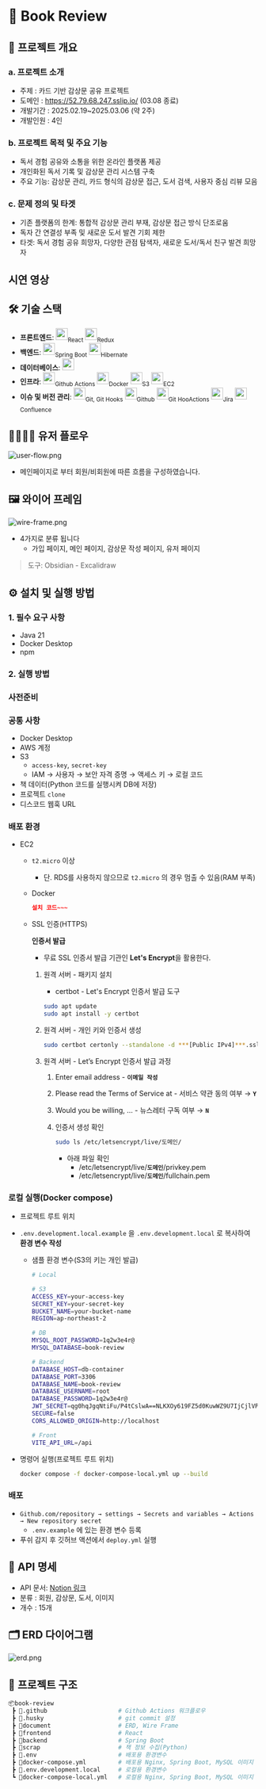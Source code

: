 # 📌 Book Review

## 📖 프로젝트 개요

### a. 프로젝트 소개

- 주제 : 카드 기반 감상문 공유 프로젝트
- 도메인 : https://52.79.68.247.sslip.io/ (03.08 종료)
- 개발기간 : 2025.02.19~2025.03.06 (약 2주)
- 개발인원 : 4인

### b. 프로젝트 목적 및 주요 기능

- 독서 경험 공유와 소통을 위한 온라인 플랫폼 제공
- 개인화된 독서 기록 및 감상문 관리 시스템 구축
- 주요 기능: 감상문 관리, 카드 형식의 감상문 접근, 도서 검색, 사용자 중심 리뷰 모음

### c. 문제 정의 및 타겟

- 기존 플랫폼의 한계: 통합적 감상문 관리 부재, 감상문 접근 방식 단조로움
- 독자 간 연결성 부족 및 새로운 도서 발견 기회 제한
- 타겟: 독서 경험 공유 희망자, 다양한 관점 탐색자, 새로운 도서/독서 친구 발견 희망자

## 시연 영상


## 🛠 기술 스택


- **프론트엔드**: <img height="24" src="https://cdn.simpleicons.org/react/61DAFB?viewbox=auto" /><sub>React</sub> <img height="24" src="https://cdn.simpleicons.org/redux/764ABC?viewbox=auto" /><sub>Redux</sub>
- **백엔드**: <img height="24" src="https://cdn.simpleicons.org/springboot/6DB33F?viewbox=auto" /><sub>Spring Boot</sub> <img height="24" src="https://cdn.simpleicons.org/hibernate/59666C?viewbox=auto" /><sub>Hibernate</sub>
- **데이터베이스**: <img height="24" src="https://cdn.simpleicons.org/mysql/4479A1?viewbox=auto" />
- **인프라**: <img height="24" src="https://cdn.simpleicons.org/githubactions/2088FF?viewbox=auto" /><sub>Github Actions</sub> <img height="24" src="https://cdn.simpleicons.org/docker/2496ED?viewbox=auto" /><sub>Docker</sub> <img height="24" src="https://cdn.simpleicons.org/amazons3/569A31?viewbox=auto" /><sub>S3</sub> <img height="24" src="https://cdn.simpleicons.org/amazonec2/FF9900?viewbox=auto" /><sub>EC2</sub>
- **이슈 및 버전 관리**: <img height="24" src="https://cdn.simpleicons.org/git/F05032?viewbox=auto" /><sub>Git, Git Hooks</sub> <img height="24" src="https://cdn.simpleicons.org/github/181717?viewbox=auto" /><sub>Github</sub> <img height="24" src="https://cdn.simpleicons.org/githubactions/2088FF?viewbox=auto" /><sub>Git HooActions</sub> <img height="24" src="https://cdn.simpleicons.org/jira/0052CC?viewbox=auto" /><sub>Jira</sub> <img height="24" src="https://cdn.simpleicons.org/confluence/172B4D?viewbox=auto" /><sub>Confluence</sub>

## 👨‍👩‍👧‍👦 유저 플로우

![user-flow.png](document/readme-file/user-flow.png)

- 메인페이지로 부터 회원/비회원에 따른 흐름을 구성하였습니다.

## 🖼️ 와이어 프레임

![wire-frame.png](document/readme-file/wire-frame.png)

- 4가지로 분류 됩니다
    - 가입 페이지, 메인 페이지, 감상문 작성 페이지, 유저 페이지
> 도구: Obsidian - Excalidraw


## ⚙️ 설치 및 실행 방법

### 1. 필수 요구 사항

- Java 21
- Docker Desktop
- npm

### 2. 실행 방법

### 사전준비

### 공통 사항

- Docker Desktop
- AWS 계정
- S3
    - `access-key`, `secret-key`
    - IAM → 사용자 → 보안 자격 증명 → 액세스 키 → 로컬 코드
- 책 데이터(Python 코드를 실행시켜 DB에 저장)
- 프로젝트 `clone`
- 디스코드 웹훅 URL

### 배포 환경

- EC2
    - `t2.micro` 이상
        - 단. RDS를 사용하지 않으므로 `t2.micro` 의 경우 멈출 수 있음(RAM 부족)
    - Docker
        
        ```json
        설치 코드~~~
        ```
        
    - SSL 인증(HTTPS)
        
        **인증서 발급**
        
        - 무료 SSL 인증서 발급 기관인 **Let's Encrypt**을 활용한다.
        1. 원격 서버 - 패키지 설치
            - certbot - Let's Encrypt 인증서 발급 도구
            
            ```bash
            sudo apt update
            sudo apt install -y certbot
            ```
            
        2. 원격 서버 - 개인 키와 인증서 생성
            
            ```bash
            sudo certbot certonly --standalone -d ***[Public IPv4]***.sslip.io
            ```
            
        3. 원격 서버 - Let’s Encrypt 인증서 발급 과정
            1. Enter email address - **`이메일 작성`**
            2. Please read the Terms of Service at - 서비스 약관 동의 여부 → **`Y`**
            3. Would you be willing, … - 뉴스레터 구독 여부 → **`N`**
            4. 인증서 생성 확인
                
                ```bash
                sudo ls /etc/letsencrypt/live/도메인/
                ```
                
                - 아래 파일 확인
                    - /etc/letsencrypt/live/**`도메인`**/privkey.pem
                    - /etc/letsencrypt/live/**`도메인`**/fullchain.pem

### 로컬 실행(Docker compose)

- 프로젝트 루트 위치
- `.env.development.local.example` 을 `.env.development.local` 로 복사하여 **환경 변수 작성**
    - 샘플 환경 변수(S3의 키는 개인 발급)
        
        ```bash
        # Local
        
        # S3
        ACCESS_KEY=your-access-key
        SECRET_KEY=your-secret-key
        BUCKET_NAME=your-bucket-name
        REGION=ap-northeast-2
        
        # DB
        MYSQL_ROOT_PASSWORD=1q2w3e4r@
        MYSQL_DATABASE=book-review
        
        # Backend
        DATABASE_HOST=db-container
        DATABASE_PORT=3306
        DATABASE_NAME=book-review
        DATABASE_USERNAME=root
        DATABASE_PASSWORD=1q2w3e4r@
        JWT_SECRET=qg0hqJgqNtiFu/P4tCslwA==NLKXOy619FZ5d0KuwWZ9U7IjCjlVP2tO0FGtDqc
        SECURE=false
        CORS_ALLOWED_ORIGIN=http://localhost
        
        # Front
        VITE_API_URL=/api
        
        ```
        
- 명령어 실행(프로젝트 루트 위치)
    
    ```bash
    docker compose -f docker-compose-local.yml up --build
    ```
    

### 배포

- `Github.com/repository → settings → Secrets and variables → Actions → New repository secret`
    - `.env.example` 에 있는 환경 변수 등록
- 푸쉬 감지 후 깃허브 액션에서 `deploy.yml` 실행

## 📡 API 명세

- API 문서: [Notion 링크](https://www.notion.so/1afe41ab207980c79817efa42f101f3d?pvs=21)
- 분류 : 회원, 감상문, 도서, 이미지
- 개수 : 15개

## 🗂 ERD 다이어그램

![erd.png](document/readme-file/erd.png)

## 📂 프로젝트 구조

```bash
📦book-review
 ┣ 📂.github                    # Github Actions 워크플로우
 ┣ 📂.husky                     # git commit 설정
 ┣ 📂document                   # ERD, Wire Frame
 ┣ 📂frontend                   # React
 ┣ 📂backend                    # Spring Boot
 ┣ 📂scrap                      # 책 정보 수집(Python)
 ┣ 📜.env                       # 배포용 환경변수
 ┣ 📜docker-compose.yml         # 배포용 Nginx, Spring Boot, MySQL 이미지 실행
 ┣ 📜.env.development.local     # 로컬용 환경변수
 ┗ 📜docker-compose-local.yml   # 로컬용 Nginx, Spring Boot, MySQL 이미지 실행
```

